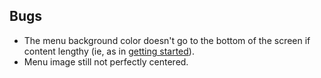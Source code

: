 ## Bugs
* The menu background color doesn't go to the bottom of the screen if content
  lengthy (ie, as in [getting started](getting_started.html)).
* Menu image still not perfectly centered.
